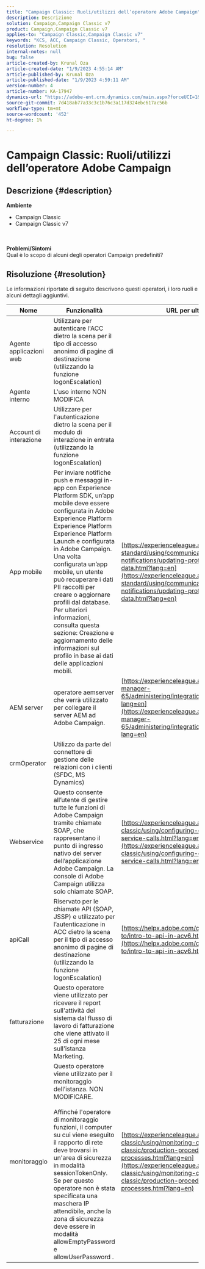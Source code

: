 ```yaml
---
title: "Campaign Classic: Ruoli/utilizzi dell’operatore Adobe Campaign"
description: Descrizione
solution: Campaign,Campaign Classic v7
product: Campaign,Campaign Classic v7
applies-to: "Campaign Classic,Campaign Classic v7"
keywords: "KCS, ACC, Campaign Classic, Operatori, "
resolution: Resolution
internal-notes: null
bug: false
article-created-by: Krunal Oza
article-created-date: "1/9/2023 4:55:14 AM"
article-published-by: Krunal Oza
article-published-date: "1/9/2023 4:59:11 AM"
version-number: 4
article-number: KA-17947
dynamics-url: "https://adobe-ent.crm.dynamics.com/main.aspx?forceUCI=1&pagetype=entityrecord&etn=knowledgearticle&id=3ce735cb-d98f-ed11-aad1-6045bd0065f9"
source-git-commit: 7d418ab77a33c3c1b76c3a117d324ebc617ac56b
workflow-type: tm+mt
source-wordcount: '452'
ht-degree: 1%

---
```


# Campaign Classic: Ruoli/utilizzi dell’operatore Adobe Campaign

## Descrizione {#description}

<b>Ambiente</b>
- Campaign Classic
- Campaign Classic v7

<br> <br><b>Problemi/Sintomi</b><br>Qual è lo scopo di alcuni degli operatori Campaign predefiniti?

## Risoluzione {#resolution}


Le informazioni riportate di seguito descrivono questi operatori, i loro ruoli e alcuni dettagli aggiuntivi.


| <b>Nome</b> | <b>Funzionalità</b> | <b>URL per ulteriori dettagli</b> |
| --- | --- | --- |
| Agente applicazioni web | Utilizzare per autenticare l&#39;ACC dietro la scena per il tipo di accesso anonimo di pagine di destinazione (utilizzando la funzione logonEscalation) |   |
| Agente interno | L&#39;uso interno NON MODIFICA |   |
| Account di interazione | Utilizzare per l&#39;autenticazione dietro la scena per il modulo di interazione in entrata (utilizzando la funzione logonEscalation) |   |
| App mobile | Per inviare notifiche push e messaggi in-app con Experience Platform SDK, un’app mobile deve essere configurata in Adobe Experience Platform Experience Platform Experience Platform Launch e configurata in Adobe Campaign.<br>Una volta configurata un’app mobile, un utente può recuperare i dati PII raccolti per creare o aggiornare profili dal database. Per ulteriori informazioni, consulta questa sezione: Creazione e aggiornamento delle informazioni sul profilo in base ai dati delle applicazioni mobili. | [https://experienceleague.adobe.com/docs/campaign-standard/using/communication-channels/push-notifications/updating-profile-with-mobile-app-data.html?lang=en](https://experienceleague.adobe.com/docs/campaign-standard/using/communication-channels/push-notifications/updating-profile-with-mobile-app-data.html?lang=en) |
| AEM server | operatore aemserver che verrà utilizzato per collegare il server AEM ad Adobe Campaign. | [https://experienceleague.adobe.com/docs/experience-manager-65/administering/integration/campaignonpremise.html?lang=en](https://experienceleague.adobe.com/docs/experience-manager-65/administering/integration/campaignonpremise.html?lang=en) |
| crmOperator | Utilizzo da parte del connettore di gestione delle relazioni con i clienti (SFDC, MS Dynamics) |   |
| Webservice | Questo consente all’utente di gestire tutte le funzioni di Adobe Campaign tramite chiamate SOAP, che rappresentano il punto di ingresso nativo del server dell’applicazione Adobe Campaign. La console di Adobe Campaign utilizza solo chiamate SOAP. | [https://experienceleague.adobe.com/docs/campaign-classic/using/configuring-campaign-classic/api/web-service-calls.html?lang=en](https://experienceleague.adobe.com/docs/campaign-classic/using/configuring-campaign-classic/api/web-service-calls.html?lang=en) |
| apiCall | Riservato per le chiamate API (SOAP, JSSP) e utilizzato per l’autenticazione in ACC dietro la scena per il tipo di accesso anonimo di pagine di destinazione (utilizzando la funzione logonEscalation) | [https://helpx.adobe.com/campaign/classic/how-to/intro-to-api-in-acv6.html](https://helpx.adobe.com/campaign/classic/how-to/intro-to-api-in-acv6.html) |
| fatturazione | Questo operatore viene utilizzato per ricevere il report sull&#39;attività del sistema dal flusso di lavoro di fatturazione che viene attivato il 25 di ogni mese sull&#39;istanza Marketing. |   |
| monitoraggio | Questo operatore viene utilizzato per il monitoraggio dell’istanza. NON MODIFICARE. <br><br>Affinché l&#39;operatore di monitoraggio funzioni, il computer su cui viene eseguito il rapporto di rete deve trovarsi in un&#39;area di sicurezza in modalità sessionTokenOnly. Se per questo operatore non è stata specificata una maschera IP attendibile, anche la zona di sicurezza deve essere in modalità allowEmptyPassword e allowUserPassword . | [https://experienceleague.adobe.com/docs/campaign-classic/using/monitoring-campaign-classic/production-procedures/monitoring-processes.html?lang=en](https://experienceleague.adobe.com/docs/campaign-classic/using/monitoring-campaign-classic/production-procedures/monitoring-processes.html?lang=en) |



